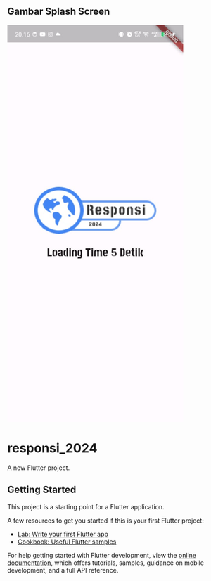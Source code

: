 ## Gambar Splash Screen
<img src="https://github.com/Daviddjunanda28/Responsi_2024/blob/main/splash_screen.jpg?raw=true" alt="Splash Screen" width="400"/>


# responsi_2024

A new Flutter project.

## Getting Started

This project is a starting point for a Flutter application.

A few resources to get you started if this is your first Flutter project:

- [Lab: Write your first Flutter app](https://docs.flutter.dev/get-started/codelab)
- [Cookbook: Useful Flutter samples](https://docs.flutter.dev/cookbook)

For help getting started with Flutter development, view the
[online documentation](https://docs.flutter.dev/), which offers tutorials,
samples, guidance on mobile development, and a full API reference.
